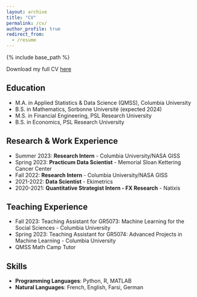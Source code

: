 ```yaml
---
layout: archive
title: "CV"
permalink: /cv/
author_profile: true
redirect_from:
  - /resume
---
```


{% include base_path %}

Download my full CV [here](https://emileDesmaili.github.io/files/CV.pdf)


## Education

* M.A. in Applied Statistics & Data Science (QMSS), Columbia University
* B.S. in Mathematics, Sorbonne Université (expected 2024)
* M.S. in Financial Engineering, PSL Research University
* B.S. in Economics, PSL Research University


## Research & Work Experience

* Summer 2023: **Research Intern** - Columbia University/NASA GISS
* Spring 2023: **Practicum Data Scientist** - Memorial Sloan Kettering Cancer Center
* Fall 2022: **Research Intern** - Columbia University/NASA GISS
* 2021-2022: **Data Scientist** - Ekimetrics
* 2020-2021: **Quantitative Strategist Intern - FX Research** - Natixis


## Teaching Experience

* Fall 2023: Teaching Assistant for GR5073: Machine Learning for the Social Sciences - Columbia University
* Spring 2023: Teaching Assistant for GR5074: Advanced Projects in Machine Learning - Columbia University
* QMSS Math Camp Tutor


## Skills

* **Programming Languages**: Python, R, MATLAB
* **Natural Languages**: French, English, Farsi, German



